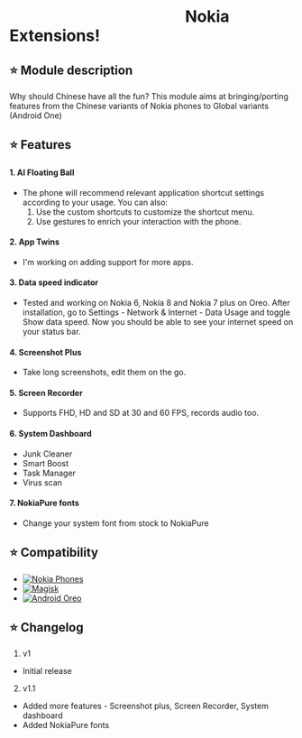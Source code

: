 # &nbsp;&nbsp; &nbsp;&nbsp;&nbsp;&nbsp;&nbsp;&nbsp;&nbsp;&nbsp;&nbsp;&nbsp;&nbsp;&nbsp; &nbsp;&nbsp;&nbsp;&nbsp;&nbsp;&nbsp;&nbsp;&nbsp;&nbsp;&nbsp;&nbsp;&nbsp;&nbsp;&nbsp;&nbsp;&nbsp;&nbsp;&nbsp;&nbsp;&nbsp;&nbsp;&nbsp; &nbsp;&nbsp;&nbsp;&nbsp; &nbsp;&nbsp; Nokia Extensions!

## ⭐ Module description

Why should Chinese have all the fun? 
This module aims at bringing/porting features from the Chinese variants of Nokia phones to Global variants (Android One)

## ⭐ Features
#### 1. AI Floating Ball 
  *  The phone will recommend relevant application shortcut settings according to your usage. 
  You can also: 
     1. Use the custom shortcuts to customize the shortcut menu.
     2. Use gestures to enrich your interaction with the phone.  
     
#### 2. App Twins
  * I'm working on adding support for more apps.      

#### 3. Data speed indicator
   * Tested and working on Nokia 6, Nokia 8 and Nokia 7 plus on Oreo. After installation, go to Settings - Network & Internet - Data Usage and toggle Show data speed. Now you should be able to see your internet speed on your status bar.
   
#### 4. Screenshot Plus
  * Take long screenshots, edit them on the go.
  
#### 5. Screen Recorder
  * Supports FHD, HD and SD at 30 and 60 FPS, records audio too.

#### 6. System Dashboard
  * Junk Cleaner
  * Smart Boost
  * Task Manager
  * Virus scan

#### 7. NokiaPure fonts
  * Change your system font from stock to NokiaPure

## ⭐ Compatibility
  * [![Nokia Phones](https://img.shields.io/badge/Nokia-Android%20phones-blue.svg)](https://www.nokia.com/phones/en_int)
  * [![Magisk](https://img.shields.io/badge/Magisk-17%2B-00B39B.svg)](https://forum.xda-developers.com/apps/magisk/official-magisk-v7-universal-systemless-t3473445)
  * [![Android Oreo](https://img.shields.io/badge/Oreo-8.1.0-blue.svg)](https://www.android.com/versions/oreo-8-0/)

## ⭐ Changelog 
1. v1
  * Initial release

2. v1.1
  * Added more features - Screenshot plus, Screen Recorder, System dashboard
  * Added NokiaPure fonts
  
